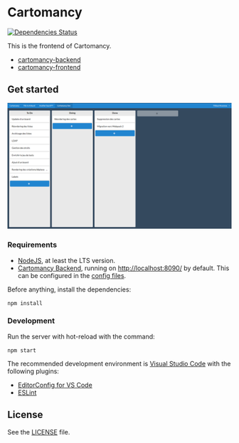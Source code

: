 # Cartomancy

[![Dependencies Status](https://david-dm.org/Thiht/cartomancy-frontend/status.png)](https://david-dm.org/Thiht/cartomancy-frontend)

This is the frontend of Cartomancy.

* [cartomancy-backend](https://github.com/Thiht/cartomancy-backend)
* [cartomancy-frontend](https://github.com/Thiht/cartomancy-frontend)

## Get started

![Screenshot of a Cartomancy board](./docs/images/cartomancy-board.png)

### Requirements

* [NodeJS](https://nodejs.org/en/), at least the LTS version.
* [Cartomancy Backend](https://github.com/Thiht/cartomancy-backend), running on [http://localhost:8090/](http://localhost:8090/) by default. This can be configured in the [config files](./config/).

Before anything, install the dependencies:

    npm install

### Development

Run the server with hot-reload with the command:

    npm start

The recommended development environment is [Visual Studio Code](https://code.visualstudio.com/) with the following plugins:

* [EditorConfig for VS Code](https://marketplace.visualstudio.com/items?itemName=EditorConfig.EditorConfig)
* [ESLint](https://marketplace.visualstudio.com/items?itemName=dbaeumer.vscode-eslint)

## License

See the [LICENSE](./LICENSE.md) file.
